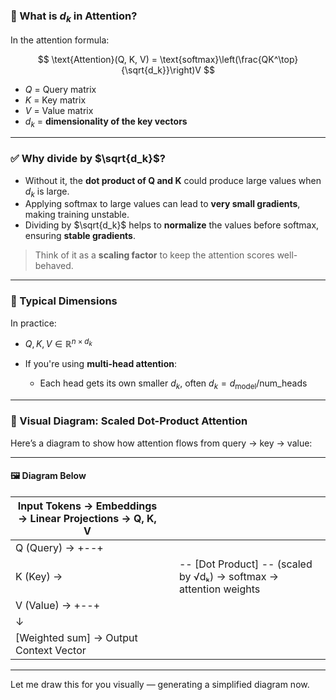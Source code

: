 ### 🧠 What is $d_k$ in Attention?

In the attention formula:

$$
\text{Attention}(Q, K, V) = \text{softmax}\left(\frac{QK^\top}{\sqrt{d_k}}\right)V
$$

* $Q$ = Query matrix
* $K$ = Key matrix
* $V$ = Value matrix
* $d_k$ = **dimensionality of the key vectors**

---

### ✅ Why divide by $\sqrt{d_k}$?

* Without it, the **dot product of Q and K** could produce large values when $d_k$ is large.
* Applying softmax to large values can lead to **very small gradients**, making training unstable.
* Dividing by $\sqrt{d_k}$ helps to **normalize** the values before softmax, ensuring **stable gradients**.

> Think of it as a **scaling factor** to keep the attention scores well-behaved.

---

### 📐 Typical Dimensions

In practice:

* $Q, K, V \in \mathbb{R}^{n \times d_k}$
* If you're using **multi-head attention**:

  * Each head gets its own smaller $d_k$, often $d_k = d_{\text{model}} / \text{num_heads}$

---

### 🎨 Visual Diagram: Scaled Dot-Product Attention

Here’s a diagram to show how attention flows from query → key → value:

---

#### 🖼️ Diagram Below

| Input Tokens → Embeddings → Linear Projections → Q, K, V |   |                                                                    |
| -------------------------------------------------------- | - | ------------------------------------------------------------------ |
| Q (Query) → +--+                                         |   |                                                                    |
| K (Key)   →                                              |   | -- \[Dot Product] -- (scaled by √dₖ) → softmax → attention weights |
| V (Value) → +--+                                         |   |                                                                    |
| ↓                                                        |   |                                                                    |
| \[Weighted sum] → Output Context Vector                  |   |                                                                    |

---

Let me draw this for you visually — generating a simplified diagram now.


